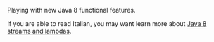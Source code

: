 
Playing with new Java 8 functional features.

If you are able to read Italian, you may want learn more about [Java 8 streams and lambdas](http://www.rolandfg.net/2014/02/27/java8-lambdas-streams/).